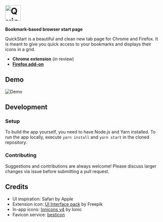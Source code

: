 # <img src="./.github/icon-with-text.svg" height="50" alt="QuickStart" />

**Bookmark-based browser start page**

QuickStart is a beautiful and clean new tab page for Chrome and Firefox. It is meant to give you quick access to your bookmarks and displays their icons in a grid.

- **Chrome extension** (in review)
- **[Firefox add-on](https://addons.mozilla.org/en-US/firefox/addon/quickstart)**

## Demo

![Demo](./.github/demo.gif)

## Development

### Setup

To build the app yourself, you need to have Node.js and Yarn installed. To run the app locally, execute `yarn install` and `yarn start` in the cloned repository.

### Contributing

Suggestions and contributions are always welcome! Please discuss larger changes via issue before submitting a pull request.

## Credits

- UI inspiration: Safari by Apple
- Extension icon: [UI Interface pack](https://www.flaticon.com/packs/ui-interface-24) by Freepik
- In-app icons: [Ionicons v4](https://ionicons.com/v4) by Ionic
- Favicon service: [besticon](https://github.com/mat/besticon)
